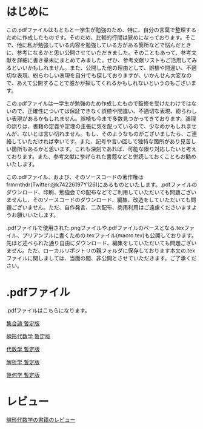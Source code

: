 # はじめに
この.pdfファイルはもともと一学生が勉強のため、特に、自分の言葉で整理するために作成したものです。そのため、比較的行間は狭めになっております。そこで、他に私が勉強している内容を勉強している方がある箇所などで悩んだときに、参考になるかと思い公開させていただきました。そのこともあって、参考文献を詳細に書き章末にまとめてみました。ぜひ、参考文献リストもご活用してみるといいかもしれません。また、公開した他の理由として、誤植や間違い、不適切な表現、紛らわしい表現を自分でも探しておりますが、いかんせん大変なので、あえて公開することで誰かが探してくれるかもしれないというのもございます。

この.pdfファイルは一学生が勉強のため作成したもので監修を受けたわけではないので、正確性については保証できなく誤植や間違い、不適切な表現、紛らわしい表現があるかもしれません。誤植も今まで多数見つかってきております。論理の誤りは、書籍の定義や定理の主張に気を配っているので、少なめかもしれませんが、ないとは言い切れません。もし、そのようなものがございましたら、ご連絡していただければ幸いです。また、記号や言い回しで独特な箇所があり見苦しい箇所もあるかと思います。これも深刻であれば、可能な限り対応したいと考えております。また、参考文献に挙げられた書籍などと併読しておくこともお勧めいたします。

この.pdfファイル、および、そのソースコードの著作権はfrmrnthdr(Twitter:@k74226197Y126)にあるものといたします。.pdfファイルのダウンロード、印刷、勉強会での配布などでご利用していただいても問題ございませんし、そのソースコードのダウンロード、編集、改造をしていただいても問題ございません。ただ、自作発言、二次配布、商用利用はご遠慮くださいますようお願いいたします。

.pdfファイルで使用された.pngファイルや.pdfファイルのベースとなる.texファイル、プリアンブルに書くための.texファイル(macro.tex)も公開しております。先ほど述べられた通り自由にダウンロード、編集をしていただいても問題ございません。ただ、ローカルリポジトリの親フォルダに保存しております本文の.texファイルに関しましては、当面の間、非公開とさせていただきます。ご了承ください。

# .pdfファイル
.pdfファイルはこちらになります。

[集合論 暫定版](https://github.com/frmrnthdr/mathematics_public/blob/main/set_theory_preliminary_ver.pdf)

[線形代数学 暫定版](https://github.com/frmrnthdr/mathematics_public/blob/main/linear_algebra_preliminary_ver.pdf)

[代数学 暫定版](https://github.com/frmrnthdr/mathematics_public/blob/main/algebra_preliminary_ver.pdf)

[解析学 暫定版](https://github.com/frmrnthdr/mathematics_public/blob/main/analysis_preliminary_ver.pdf)

[幾何学 暫定版](https://github.com/frmrnthdr/mathematics_public/blob/main/geometry_preliminary_ver.pdf)

# レビュー

[線形代数学の書籍のレビュー](https://github.com/frmrnthdr/mathematics_public/blob/main/%E7%B7%9A%E5%BD%A2%E4%BB%A3%E6%95%B0%E5%AD%A6%E3%81%AE%E6%9B%B8%E7%B1%8D%E3%81%AE%E3%83%AC%E3%83%93%E3%83%A5%E3%83%BC.pdf)
